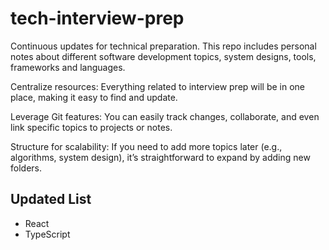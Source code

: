 # tech-interview-prep

Continuous updates for technical preparation. This repo includes personal notes about different software development
topics, system designs, tools, frameworks and languages.

Centralize resources: Everything related to interview prep will be in one place, making it easy to find and update.

Leverage Git features: You can easily track changes, collaborate, and even link specific topics to projects or notes.

Structure for scalability: If you need to add more topics later (e.g., algorithms, system design), it’s straightforward to expand by adding new folders.

## Updated List

- React
- TypeScript
